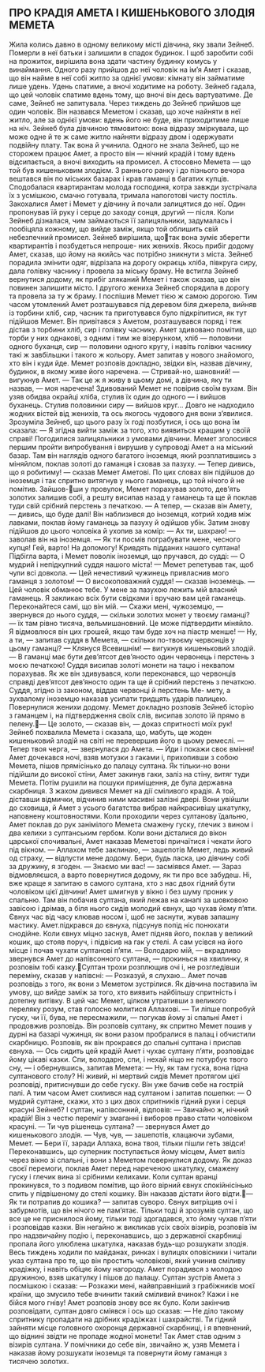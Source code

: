 ## ПРО КРАДІЯ АМЕТА І КИШЕНЬКОВОГО ЗЛОДІЯ МЕМЕТА
Жила колись давно в одному великому місті дівчина, яку звали Зейнеб. Померли в неї батьки і залишили в спадок будинок. І щоб заробити собі на прожиток, вирішила вона здати частину будинку комусь у винаймання. Одного разу прийшов до неї чоловік на ім’я Амет і сказав, що він найме в неї собі житло за однієї умови: кімнату він займатиме лише удень. Удень спатиме, а вночі ходитиме на роботу.
Зейнеб гадала, що цей чоловік спатиме вдень тому, що вночі він десь вартуватиме. Де саме, Зейнеб не запитувала.
Через тиждень до Зейнеб прийшов ще один чоловік. Він назвався Меметом і сказав, що хоче найняти в неї житло, але за однієї умови: вдень його не буде, він приходитиме лише на ніч. Зейнеб була дівчиною тямовитою: вона відразу зміркувала, що може одне й те ж саме житло найняти відразу двом і одержувати подвійну плату. Так вона й учинила.
Одного не знала Зейнеб, що не сторожем працює Амет, а просто він — нічний крадій і тому вдень відсипається, а вночі виходить на промисел. А стосовно Мемета — що той був кишеньковим злодієм. З раннього ранку і до пізнього вечора вештався він по міських базарах і крав гаманці в багатих купців.
Сподобалася квартирантам молода господиня, котра завжди зустрічала їх з усмішкою, смачно готувала, тримала напоготові чисту постіль. Закохалися Амет і Мемет у дівчину й почали залицятися до неї. Один пропонував їй руку і серце до заходу сонця, другий — після.
Коли Зейнеб дізналася, чим займаються її залицяльники, задумалась і пообіцяла кожному, що вийде заміж, якщо той облишить свій небезпечний промисел. Зейнеб вирішила, щотак вона зуміє зберегти квартирантів і позбудеться непроше- них женихів.
Якось прибіг додому Амет, сказав, що йому на якийсь час потрібно зникнути з міста. Зейнеб порадила змінити одяг, відрізала на дорогу окраєць хліба, півкруга сиру, дала голівку часнику і провела за міську браму.
Не встигла Зейнеб вернутися додому, як прибіг зляканий Мемет і також сказав, що він повинен залишити місто. І другого жениха Зейнеб спорядила в дорогу та провела за ту ж браму. І поспішив Мемет тією ж самою дорогою.
Тим часом утомлений Амет розташувався під деревом біля джерела, вийняв із торбини хліб, сир, часник та приготувався було підкріпитися, як тут підійшов Мемет. Він привітався з Аметом, розташувався поряд і теж дістав з торбини хліб, сир і голівку часнику. Амет здивовано помітив, що торби у них однакові, з одним і тим же візерунком, хліб — половини одного буханця, сир — половини одного кругу, і навіть голівки часнику такі ж завбільшки і такого ж кольору. Амет запитав у нового знайомого, хто він і куди йде.
Мемет розповів докладно, звідки він, назвав дівчину, будинок, в якому живе його наречена.
— Стривай-но, шановний! — вигукнув Амет. — Так це ж я живу в цьому домі, а дівчина, яку ти назвав, — моя наречена!
Здивований Мемет не повірив своїм вухам. Він узяв обидва окрайці хліба, стулив їх один до одного — і вийшов буханець. Стулив половинки сиру — вийшов круг...
Довго не надходило жодних вістей від женихів, та ось якогось чудового дня вони з’явилися. Зрозуміла Зейнеб, що цього разу їх годі позбутися, і ось що вона їм сказала:
— Я згідна вийти заміж за того, хто виявиться кращим у своїй справі!
Погодилися залицяльники з умовами дівчини. Мемет зголосився першим пройти випробування і вирушив у супроводі Амет а на міський базар. Там він наглядів одного багатого іноземця, який розплатившись з міняйлом, поклав золоті до гаманця і сховав за пазуху.
— Тепер дивись, що я робитиму! — сказав Мемет Аметові.
По цих словах він підійшов до іноземця і так спритно витягнув у нього гаманець, що той нічого й не помітив. Зайшов-ши у провулок, Мемет порахував золото, дев’ять золотих залишив собі, а решту висипав назад у гаманець та ще й поклав туди свій срібний перстень з печаткою.
— А тепер, — сказав він Амету, — дивись, що буде далі!
Він наблизився до іноземця, котрий ходив між лавками,
поклав йому гаманець за пазуху й одійшов убік. Затим знову підійшов до цього чоловіка й ухопив за комір:
— Ах ти, шахраю! — заволав він на іноземця. — Як ти посмів пограбувати мене, чесного купця! Гей, варто! На допомогу! Кривдять підданих нашого султана!
Підбігла варта, і Мемет поволік іноземця, що пручався, до судді:
— О мудрий і непідкупний суддя нашого міста! — Мемет репетував так, щоб чули всі довкола. — Цей нечестивий чужинець привласнив мого гаманця з золотом!
— О високоповажний суддя! — сказав іноземець. — Цей чоловік обманює тебе. У мене за пазухою лежить мій власний гаманець. Я закликаю всіх бути свідками і вручаю вам цей гаманець. Переконайтеся самі, що він мій.
— Скажи мені, чужоземцю, — звернувся до нього суддя, — скільки золотих монет у твоєму гаманці?
— їх там рівно тисяча, вельмишановний. Це може підтвердити міняйло. Я відмовлюся він цих грошей, якщо там буде хоч на піастр менше!
— Ну, а ти, — запитав суддя в Мемета, — скільки по-твоєму червонців у цьому гаманці?
— Клянуся Всевишнім! — вигукнув кишеньковий злодій. — В гаманці має бути дев’ятсот дев’яносто один червонець і перстень з моєю печаткою!
Суддя висипав золоті монети на тацю і неквапом порахував. Як же він здивувався, коли переконався, що червонців справді дев’ятсот дев’яносто один та ще й срібний перстень з печаткою.
Суддя, згідно із законом, віддав червонці й перстень Ме- мету, а зухвалому іноземцю наказав усипати тридцять ударів палицею.
Повернулися женихи додому. Мемет докладно розповів Зейнеб історію з гаманцем і, на підтвердження своїх слів, висипав золото їй прямо в пелену.— Це золото, — сказав він, — доказ спритності моїх рук!
Зейнеб похвалила Мемета і сказала, що, мабуть, ще жоден кишеньковий злодій на світі не перевершив його в цьому ремеслі.
— Тепер твоя черга, — звернулася до Амета. — Йди і покажи своє вміння!
Амет дочекався ночі, взяв мотузки з гаками і, прихопивши з собою Мемета, пішов прямісінько до палацу султана. Як тільки-но вони підійшли до високої стіни, Амет закинув гаки, заліз на стіну, витяг туди Мемета. Потім рушили на пошуки приміщення, де була державна скарбниця.
З жахом дивився Мемет на дії сміливого крадія. А той, діставши відмички, відчинив ними масивні залізні двері. Вони увійшли до сховища, й Амет з усього багатства вибрав найкрасивішу шкатулку, наповнену коштовностями. Коли проходили через султанову їдальню, Амет поклав до рук занімілого Мемета смажену гуску, глечик з вином і два келихи з султанським гербом.
Коли вони дісталися до вікон царської спочивальні, Амет наказав Меметові причаїтися і чекати його під вікном.
— Аллахом тебе заклинаю, — зашепотів Мемет, ледь живий од страху, — відпусти мене додому. Бери, будь ласка, цю дівчину собі за дружину, я згоден.
— Знаємо ми вас! — засміявся Амет. — Зараз відмовляєшся, а варто повернутися додому, як ти про все забудеш. Ні, вже краще я запитаю в самого султана, хто з нас двох гідний бути чоловіком цієї дівчини!
Амет шмигнув у вікно і без шуму проник у спальню. Там він побачив султана, який лежав на канапі за шовковою завісою і дрімав, а біля нього сидів молодий євнух, що чухав йому п’яти. Євнух час від часу клював носом і, щоб не заснути, жував запашну мастику. Амет.підкрався до євнуха, підсунув попід ніс понюхати снодійне.
Коли євнух міцно заснув, Амет підняв його, поклав у великий кошик, що стояв поруч, і підвісив на гак у стелі. А сам усівся на його місце і почав чухати султанові п’яти.
— Володарю мій, — вкрадливо звернувся Амет до напівсонного султана, — прокинься на хвилинку, я розповім тобі казку.Султан трохи розплющив очі і, не розгледівши переміну, сказав у напівсні:
— Розказуй, я слухаю...
Амет почав розповідь з того, як вони з Меметом зустрілися. Як дівчина поставила їм умову, що вийде заміж за того, хто виявить найбільшу спритність і дотепну витівку. В цей час Мемет, цілком утративши з великого переляку розум, став голосно молитися Аллахові.
— Ти ліпше попробуй гуску, чи її, бува, не пересмажили, — погукав йому зі спальні Амет і продовжив розповідь.
Він розповів султану, як спритно Мемет пошив у дурні на базарі чужинця, як вони разом пробралися в палац і обчистили скарбницю. Розповів, як він прокрався до спальні султана і приспав євнуха.
— Ось сидить цей крадій Амет і чухає султану п’яти, розповідає йому цікаві казки. Спи, володарю, спи, і нехай ніщо не потурбує твого сну, — і обернувшись, запитав Мемета: — Ну, як там гуска, вона гідна султанового столу?
Ні живий, ні мертвий сидів Мемет протягом цієї розповіді, притиснувши до себе гуску. Він уже бачив себе на гострій палі. А тим часом Амет схилився над султаном і запитав пошепки:
— О мудрий султане, скажи, хто з цих двох спритників гідний руки і серця красуні Зейнеб?
І султан, напівсонний, відповів:
— Звичайно ж, нічний крадій! Він з честю переміг у змаганні і виборов право стати чоловіком красуні.
— Ти чув рішенець султана? — звернувся Амет до кишенькового злодія.
— Чув, чув, — зашепотів, клацаючи зубами, Мемет. — Бери її, заради Аллаха, вона твоя, тільки пішли геть звідси!
Переконавшись, що суперник поступається йому місцем, Амет виліз через вікно зі спальні, і вони з Меметом повернулися додому. Як доказ своєї перемоги, поклав Амет перед нареченою шкатулку, смажену гуску і глечик вина зі срібними келихами.
Коли султан вранці прокинувся, то з подивом помітив, що його вірний євнух спокійнісінько спить у підвішеному до стелі кошику. Він наказав дістати його відти.— Як ти потрапив до кошика? — запитав суворо.
Євнух витріщив очі і забурмотів, що він нічого не пам’ятає.
Тільки тоді й зрозумів султан, що все це не приснилося йому, тільки тоді здогадався, хто йому чухав п’яти і розповідав казки. Він негайно ж викликав усіх своїх візирів, розповів їм про надзвичайну подію і, переконавшись, що з державної скарбниці пропала його улюблена шкатулка, наказав будь-що розшукати злодія.
Весь тиждень ходили по майданах, ринках і вулицях оповісники і читали указ султана про те, що він простить чоловікові, який учинив сміливу крадіжку, і навіть обіцяє йому нагороду.
Амет порадився з молодою дружиною, взяв шкатулку і пішов до палацу. Султан зустрів Амета з посмішкою і сказав:
— Розкажи мені, найвправніший з грабіжників моєї країни, що змусило тебе вчинити такий сміливий вчинок? Кажи і не бійся мого гніву!
Амет розповів знову все як було. Коли закінчив розповідати, султан довго сміявся і ось що сказав:
— Не діло такому спритнику пропадати на дрібних крадіжках і шахрайстві. Ти гідний зайняти місце головного охоронця державної скарбниці, і я впевнений, що віднині звідти не пропаде жодної монети!
Так Амет став одним з візирів султана. У помічники до себе він, звичайно ж, узяв Мемета і наказав йому розшукати іноземця та повернути йому гаманця з тисячею золотих.
